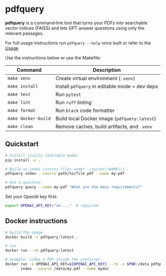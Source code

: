 # pdfquery

**pdfquery** is a command‑line tool that turns your PDFs into searchable
vector indices (FAISS) and lets GPT answer questions using only the relevant
passages.

For full usage instructions run `pdfquery --help` once built or refer to the [Usage](./USAGE.MD)

Use the instructions below or use the Makefile:

| Command        | Description                                      |
|----------------|--------------------------------------------------|
| `make venv`         | Create virtual environment (`.venv`)             |
| `make install`      | Install `pdfquery` in editable mode + dev deps   |
| `make test`         | Run `pytest`                                     |
| `make lint`         | Run `ruff` linting                               |
| `make format`       | Run `black` code formatter                       |
| `make docker-build` | Build local Docker image (`pdfquery:latest`)     |
| `make clean`        | Remove caches, build artifacts, and `.venv`      |

## Quickstart

```bash
# Install locally (editable mode)
pip install -e .

# Build an index (stores files under ./vector/<NAME>/)
pdfquery index --source path/to/file.pdf --name my‑pdf

# Ask a question
pdfquery query --name my‑pdf "What are the main requirements?"
```

Set your OpenAI key first:

```bash
export OPENAI_API_KEY="sk‑..."  # required
```

## Docker instructions

```bash
# build the image
docker build -t pdfquery:latest .

# run
docker run --rm pdfquery:latest

# example: index a PDF inside the container
docker run -e OPENAI_API_KEY=${OPENAI_API_KEY} --rm -v $PWD:/data pdfquery:latest \
       index --source /data/my.pdf --name mydoc
```
